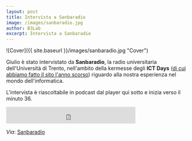 ```yaml
---
layout: post
title: Intervista a Sanbaradio
image: /images/sanbaradio.jpg
author: B3Lab
excerpt: Intervista a Sanbaradio
---
```


![Cover]({{ site.baseurl }}/images/sanbaradio.jpg "Cover")

Giulio è stato intervistato da **Sanbaradio**, la radio universitaria dell'Università di Trento, nell'ambito della kermesse degli **ICT Days** ([di cui abbiamo fatto il sito l'anno scorso](http://2014.ictdays.it/ "Sito ICT Days")) riguardo alla nostra esperienza nel mondo dell'informatica.

L'intervista è riascoltabile in podcast dal player qui sotto e inizia verso il minuto 36.

<iframe width="350" height="45" src="http://www.sanbaradio.it/content/gol-generazione-oltre-lacrisi-1x02-speciale-ict-days?embedded "frameborder="0"></iframe>

*Via*: [Sanbaradio](http://www.sanbaradio.it/content/gol-generazione-oltre-lacrisi-1x02-speciale-ict-days "Sanbaradio")